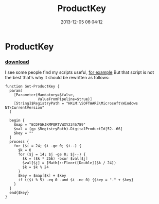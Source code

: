 ﻿---
pid:            4665
poster:         greg zakharov
title:          ProductKey
date:           2013-12-05 06:04:12
format:         posh
parent:         0
parent:         0

---

# ProductKey

### [download](4665.ps1)

I see some people find my scripts useful, [for example](http://poshcode.org/4662) But that script is not the best that's why it should be rewritten as follows:

```posh
function Get-ProductKey {
  param(
    [Parameter(Mandatory=$false,
               ValueFromPipeline=$true)]
    [String]$RegistryPath = "HKLM:\SOFTWARE\Microsoft\Windows NT\CurrentVersion"
  )
  
  begin {
    $map = "BCDFGHJKMPQRTVWXY2346789"
    $val = (gp $RegistryPath).DigitalProductId[52..66]
    $key = ""
  }
  process {
    for ($i = 24; $i -ge 0; $i--) {
      $k = 0
      for ($j = 14; $j -ge 0; $j--) {
        $k = ($k * 256) -bxor $val[$j]
        $val[$j] = [Math]::Floor([Double]($k / 24))
        $k = $k % 24
      }
      $key = $map[$k] + $key
      if (($i % 5) -eq 0 -and $i -ne 0) {$key = "-" + $key}
    }
  }
  end{$key}
}
```
